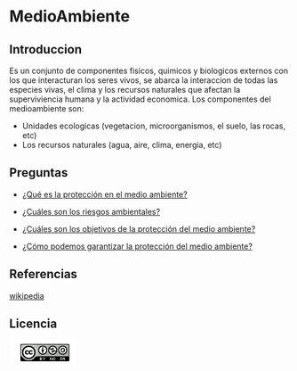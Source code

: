 # MedioAmbiente
## Introduccion
Es un conjunto de componentes fisicos, quimicos y biologicos externos con los que interacturan los seres vivos, se abarca la interaccion de todas las especies vivas, el clima y los recursos naturales que afectan la superviviencia humana y la actividad economica. Los componentes del medioambiente son:
- Unidades ecologicas (vegetacion, microorganismos, el suelo, las rocas, etc)
- Los recursos naturales (agua, aire, clima, energia, etc)
## Preguntas
- [¿Qué es la protección en el medio ambiente?](pregunta1.md)

- [¿Cuáles son los riesgos ambientales?](pregunta2.md)

- [¿Cuáles son los objetivos de la protección del medio ambiente?](pregunta3.md)

- [¿Cómo podemos garantizar la protección del medio ambiente?](pregunta4.md)
## Referencias
   [wikipedia](https://es.wikipedia.org/wiki/Medio_ambiente_natural)
## Licencia
![image](licencia.png)

